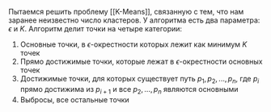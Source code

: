 Пытаемся решить проблему [[K-Means]], связанную с тем, что нам заранее неизвестно число кластеров. 
У алгоритма есть два параметра: $\epsilon$ и $K$. Алгоритм делит точки на четыре категории:
1. Основные точки, в $\epsilon$-окрестности которых лежит как минимум $K$ точек
2. Прямо достижимые точки, которые лежат в $\epsilon$-окрестности основных точек
3. Достижимые точки, для которых существует путь $p_1, p_2, ..., p_n$, где $p_i$ прямо достижима из  $p_{i+1}$ и все $p_2, ..., p_n$ являются основными
4. Выбросы, все остальные точки